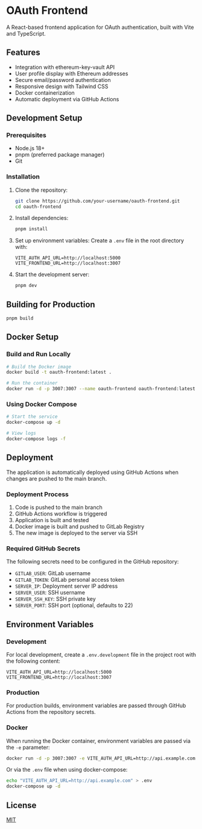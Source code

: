 # OAuth Frontend

A React-based frontend application for OAuth authentication, built with Vite and TypeScript.

## Features

- Integration with ethereum-key-vault API
- User profile display with Ethereum addresses
- Secure email/password authentication
- Responsive design with Tailwind CSS
- Docker containerization
- Automatic deployment via GitHub Actions

## Development Setup

### Prerequisites

- Node.js 18+
- pnpm (preferred package manager)
- Git

### Installation

1. Clone the repository:
   ```bash
   git clone https://github.com/your-username/oauth-frontend.git
   cd oauth-frontend
   ```

2. Install dependencies:
   ```bash
   pnpm install
   ```

3. Set up environment variables:
   Create a `.env` file in the root directory with:
   ```
   VITE_AUTH_API_URL=http://localhost:5000
   VITE_FRONTEND_URL=http://localhost:3007
   ```

4. Start the development server:
   ```bash
   pnpm dev
   ```

## Building for Production

```bash
pnpm build
```

## Docker Setup

### Build and Run Locally

```bash
# Build the Docker image
docker build -t oauth-frontend:latest .

# Run the container
docker run -d -p 3007:3007 --name oauth-frontend oauth-frontend:latest
```

### Using Docker Compose

```bash
# Start the service
docker-compose up -d

# View logs
docker-compose logs -f
```

## Deployment

The application is automatically deployed using GitHub Actions when changes are pushed to the main branch.

### Deployment Process

1. Code is pushed to the main branch
2. GitHub Actions workflow is triggered
3. Application is built and tested
4. Docker image is built and pushed to GitLab Registry
5. The new image is deployed to the server via SSH

### Required GitHub Secrets

The following secrets need to be configured in the GitHub repository:

- `GITLAB_USER`: GitLab username
- `GITLAB_TOKEN`: GitLab personal access token
- `SERVER_IP`: Deployment server IP address
- `SERVER_USER`: SSH username
- `SERVER_SSH_KEY`: SSH private key
- `SERVER_PORT`: SSH port (optional, defaults to 22)

## Environment Variables

### Development

For local development, create a `.env.development` file in the project root with the following content:

```
VITE_AUTH_API_URL=http://localhost:5000
VITE_FRONTEND_URL=http://localhost:3007
```

### Production

For production builds, environment variables are passed through GitHub Actions from the repository secrets.

### Docker

When running the Docker container, environment variables are passed via the `-e` parameter:

```bash
docker run -d -p 3007:3007 -e VITE_AUTH_API_URL=http://api.example.com --name oauth-frontend oauth-frontend:latest
```

Or via the `.env` file when using docker-compose:

```bash
echo "VITE_AUTH_API_URL=http://api.example.com" > .env
docker-compose up -d
```

## License

[MIT](LICENSE)
